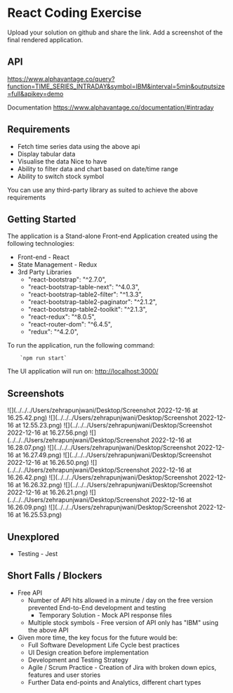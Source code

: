 # React Coding Exercise

Upload your solution on github and share the link. Add a screenshot of the final rendered application.

## API

https://www.alphavantage.co/query?function=TIME_SERIES_INTRADAY&symbol=IBM&interval=5min&outputsize=full&apikey=demo

Documentation
https://www.alphavantage.co/documentation/#intraday

## Requirements

 - Fetch time series data using the above api
 - Display tabular data
 - Visualise the data
 Nice to have
 - Ability to filter data and chart based on date/time range 
 - Ability to switch stock symbol

You can use any third-party library as suited to achieve the above requirements

## Getting Started
The application is a Stand-alone Front-end Application created using the following technologies:

- Front-end - React
- State Management - Redux
- 3rd Party Libraries
  - "react-bootstrap": "^2.7.0",
  - "react-bootstrap-table-next": "^4.0.3",
  - "react-bootstrap-table2-filter": "^1.3.3",
  - "react-bootstrap-table2-paginator": "^2.1.2",
  - "react-bootstrap-table2-toolkit": "^2.1.3",
  - "react-redux": "^8.0.5",
  - "react-router-dom": "^6.4.5",
  - "redux": "^4.2.0",

To run the application, run the following command:

        `npm run start`

The UI application will run on:
[http://localhost:3000/](http://localhost:3000/)

## Screenshots
![](../../../Users/zehrapunjwani/Desktop/Screenshot 2022-12-16 at 16.25.42.png)
![](../../../Users/zehrapunjwani/Desktop/Screenshot 2022-12-16 at 12.55.23.png)
![](../../../Users/zehrapunjwani/Desktop/Screenshot 2022-12-16 at 16.27.56.png)
![](../../../Users/zehrapunjwani/Desktop/Screenshot 2022-12-16 at 16.28.07.png)
![](../../../Users/zehrapunjwani/Desktop/Screenshot 2022-12-16 at 16.27.49.png)
![](../../../Users/zehrapunjwani/Desktop/Screenshot 2022-12-16 at 16.26.50.png)
![](../../../Users/zehrapunjwani/Desktop/Screenshot 2022-12-16 at 16.26.42.png)
![](../../../Users/zehrapunjwani/Desktop/Screenshot 2022-12-16 at 16.26.32.png)
![](../../../Users/zehrapunjwani/Desktop/Screenshot 2022-12-16 at 16.26.21.png)
![](../../../Users/zehrapunjwani/Desktop/Screenshot 2022-12-16 at 16.26.09.png)
![](../../../Users/zehrapunjwani/Desktop/Screenshot 2022-12-16 at 16.25.53.png)

## Unexplored
- Testing - Jest

## Short Falls / Blockers
- Free API 
  - Number of API hits allowed in a minute / day on the free version prevented End-to-End development and testing
    - Temporary Solution - Mock API response files
  - Multiple stock symbols - Free version of API only has "IBM" using the above API 
- Given more time, the key focus for the future would be:
  - Full Software Development Life Cycle best practices
  - UI Design creation before implementation
  - Development and Testing Strategy
  - Agile / Scrum Practice - Creation of Jira with broken down epics, features and user stories
  - Further Data end-points and Analytics, different chart types
